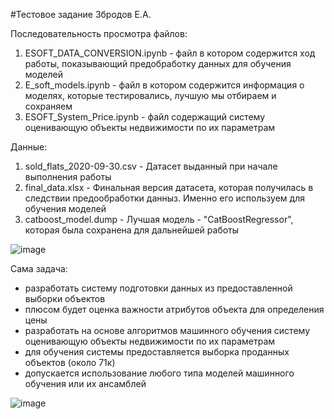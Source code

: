 #Тестовое задание Збродов Е.А.



Последовательность просмотра файлов: 

1) ESOFT_DATA_СONVERSION.ipynb - файл в котором содержится ход работы, показывающий предобработку данных для обучения моделей 
2) E_soft_models.ipynb - файл в котором содержится информация о моделях, которые тестировались, лучшую мы отбираем и сохраняем
3) ESOFT_System_Price.ipynb - файл содержащий систему оценивающую объекты недвижимости по их параметрам

Данные:
1) sold_flats_2020-09-30.csv - Датасет выданный при начале выполнения работы 
2) final_data.xlsx - Финальная версия датасета, которая получилась в следствии предообработки данныз. Именно его используем для обучения моделей
3) catboost_model.dump - Лучшая модель - "CatBoostRegressor", которая была сохранена для дальнейшей работы





![image](https://user-images.githubusercontent.com/89632164/224644392-49cc1dea-6b21-4625-93fc-85b37d58b333.png)


Сама задача: 

- разработать систему подготовки данных из предоставленной выборки объектов
- плюсом будет оценка важности атрибутов объекта для определения цены
- разработать на основе алгоритмов машинного обучения систему оценивающую объекты недвижимости по их параметрам
- для обучения системы предоставляется выборка проданных объектов (около 71к)
- допускается использование любого типа моделей машинного обучения или их ансамблей

![image](https://user-images.githubusercontent.com/89632164/224654095-ffce44bf-d6c9-48f7-b056-f951619b84ab.png)
